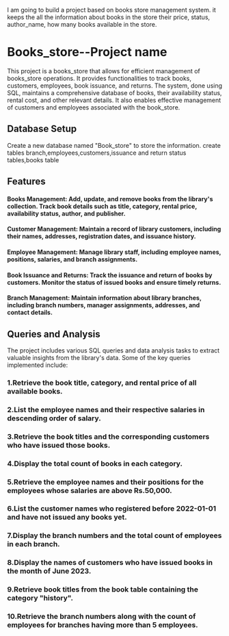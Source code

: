 I am going to build a project based on books store management system. it keeps the all the information about books in the store their price, status, author_name, how many books available in the store.

# Books_store--Project name
This project is a books_store that allows for efficient management of books_store operations. It provides functionalities to track books, customers, employees, book issuance, and returns. The system, done using SQL, maintains a comprehensive database of books, their availability status, rental cost, and other relevant details. It also enables effective management of customers and employees associated with the book_store.

## Database Setup
Create a new database named "Book_store" to store the information.
create tables branch,employees,customers,issuance and return status tables,books table
## Features
#### Books Management: Add, update, and remove books from the library's collection. Track book details such as title, category, rental price, availability status, author, and publisher.
#### Customer Management: Maintain a record of library customers, including their names, addresses, registration dates, and issuance history.
#### Employee Management: Manage library staff, including employee names, positions, salaries, and branch assignments.
#### Book Issuance and Returns: Track the issuance and return of books by customers. Monitor the status of issued books and ensure timely returns.
#### Branch Management: Maintain information about library branches, including branch numbers, manager assignments, addresses, and contact details.
## Queries and Analysis
The project includes various SQL queries and data analysis tasks to extract valuable insights from the library's data. Some of the key queries implemented include:
### 1.Retrieve the book title, category, and rental price of all available books.
### 2.List the employee names and their respective salaries in descending order of salary.
### 3.Retrieve the book titles and the corresponding customers who have issued those books.
### 4.Display the total count of books in each category.
### 5.Retrieve the employee names and their positions for the employees whose salaries are above Rs.50,000.
### 6.List the customer names who registered before 2022-01-01 and have not issued any books yet.
### 7.Display the branch numbers and the total count of employees in each branch.
### 8.Display the names of customers who have issued books in the month of June 2023.
### 9.Retrieve book titles from the book table containing the category "history".
### 10.Retrieve the branch numbers along with the count of employees for branches having more than 5 employees.

